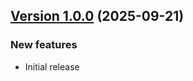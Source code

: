 ## [Version 1.0.0](https://github.com/wllm-rbnt/asn1template/releases/tag/v1.0.0) (2025-09-21)

### New features

- Initial release

